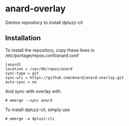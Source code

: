 # anard-overlay
Gentoo repository to install dpluzz-cli

## Installation
To install the repository, copy these lines in /etc/portage/repos.conf/anard.conf
```
[anard]
location = /var/db/repos/anard
sync-type = git
sync-uri = https://github.com/Anard/anard-overlay.git
auto-sync = no
```

And sync with overlay with

```
# emerge --sync anard
```

To install dpluzz-cli, simply use
```
# emerge -a dpluzz-cli
```
